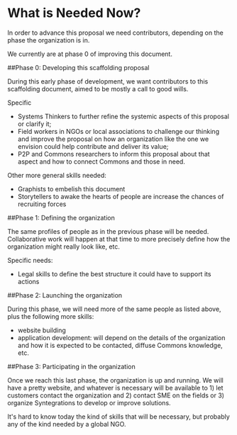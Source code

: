 
# What is Needed Now? 

In order to advance this proposal we need contributors, depending on the phase the organization is in. 

We currently are at phase 0 of improving this document.

##Phase 0: Developing this scaffolding proposal

During this early phase of development, we want contributors to this scaffolding document, aimed to be mostly a call to good wills.

Specific 
* Systems Thinkers to further refine the systemic aspects of this proposal or clarify it;
* Field workers in NGOs or local associations to challenge our thinking and improve the proposal on how an organization like the one we envision could help contribute and deliver its value;
* P2P and Commons researchers to inform this proposal about that aspect and how to connect Commons and those in need.

Other more general skills needed:
* Graphists to embelish this document
* Storytellers to awake  the hearts of people are increase the chances of recruiting forces

##Phase 1: Defining the organization

The same profiles of people as in the previous phase will be needed. Collaborative work will happen at that time to more precisely define how the organization might really look like, etc.

Specific needs:
* Legal skills to define the best structure it could have to support its actions

##Phase 2: Launching the organization

During this phase, we will need more of the same people as listed above, plus the following more skills:
* website building
* application development: will depend on the details of the organization and how it is expected to be contacted, diffuse Commons knowledge, etc.


##Phase 3: Participating in the organization

Once we reach this last phase, the organization is up and running. We will have a pretty website, and whatever is necessary will be available to 1) let customers contact the organization and 2) contact SME on the fields or 3) organize Syntegrations to develop or improve solutions.

It's hard to know today the kind of skills that will be necessary, but probably any of the kind needed by a global NGO.
